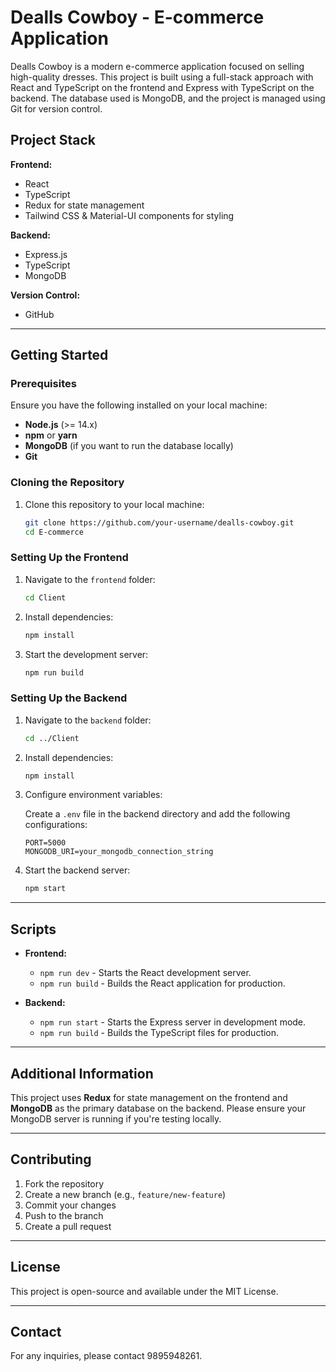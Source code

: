 
# Dealls Cowboy - E-commerce Application

Dealls Cowboy is a modern e-commerce application focused on selling high-quality dresses. This project is built using a full-stack approach with React and TypeScript on the frontend and Express with TypeScript on the backend. The database used is MongoDB, and the project is managed using Git for version control.

## Project Stack

**Frontend:**  
- React
- TypeScript
- Redux for state management
- Tailwind CSS & Material-UI components for styling

**Backend:**  
- Express.js
- TypeScript
- MongoDB

**Version Control:**  
- GitHub

---

## Getting Started

### Prerequisites

Ensure you have the following installed on your local machine:
- **Node.js** (>= 14.x)
- **npm** or **yarn**
- **MongoDB** (if you want to run the database locally)
- **Git**

### Cloning the Repository

1. Clone this repository to your local machine:

    ```bash
    git clone https://github.com/your-username/dealls-cowboy.git
    cd E-commerce
    ```

### Setting Up the Frontend

1. Navigate to the `frontend` folder:

    ```bash
    cd Client
    ```

2. Install dependencies:

    ```bash
    npm install
    ```

3. Start the development server:

    ```bash
    npm run build
    ```

### Setting Up the Backend

1. Navigate to the `backend` folder:

    ```bash
    cd ../Client
    ```

2. Install dependencies:

    ```bash
    npm install
    ```

3. Configure environment variables:

    Create a `.env` file in the backend directory and add the following configurations:

    ```env
    PORT=5000
    MONGODB_URI=your_mongodb_connection_string
    ```

4. Start the backend server:

    ```bash
    npm start
    ```

---

## Scripts

- **Frontend:**  
    - `npm run dev` - Starts the React development server.
    - `npm run build` - Builds the React application for production.

- **Backend:**  
    - `npm run start` - Starts the Express server in development mode.
    - `npm run build` - Builds the TypeScript files for production.

---

## Additional Information

This project uses **Redux** for state management on the frontend and **MongoDB** as the primary database on the backend. Please ensure your MongoDB server is running if you're testing locally.

---

## Contributing

1. Fork the repository
2. Create a new branch (e.g., `feature/new-feature`)
3. Commit your changes
4. Push to the branch
5. Create a pull request

---

## License

This project is open-source and available under the MIT License.

---

## Contact

For any inquiries, please contact 9895948261.

